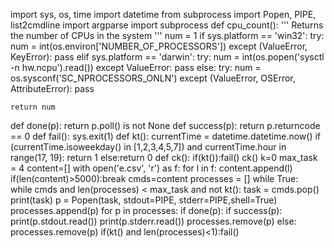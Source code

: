 import sys, os, time
import datetime
from subprocess import Popen, PIPE, list2cmdline
import argparse
import subprocess
def cpu_count():
    ''' Returns the number of CPUs in the system
    '''
    num = 1
    if sys.platform == 'win32':
        try:
            num = int(os.environ['NUMBER_OF_PROCESSORS'])
        except (ValueError, KeyError):
            pass
    elif sys.platform == 'darwin':
        try:
            num = int(os.popen('sysctl -n hw.ncpu').read())
        except ValueError:
            pass
    else:
        try:
            num = os.sysconf('SC_NPROCESSORS_ONLN')
        except (ValueError, OSError, AttributeError):
            pass

    return num
def done(p):
    return p.poll() is not None
def success(p):
    return p.returncode == 0
def fail():
        sys.exit(1)
def kt():
    currentTime = datetime.datetime.now()
    if (currentTime.isoweekday() in [1,2,3,4,5,7]) and currentTime.hour in range(17, 19):
        return 1
    else:return 0
def ck():
    if(kt()):fail()
ck()
k=0
max_task = 4
content=[]
with open('e.csv', 'r') as f:
    for l in f:
        content.append(l)
        if(len(content)>5000):break
cmds=content
processes = []
while True:    
    while cmds and len(processes) < max_task and not kt():
        task = cmds.pop()
        print(task)
        p = Popen(task, stdout=PIPE, stderr=PIPE,shell=True)
        processes.append(p)
    for p in processes:
        if done(p):
            if success(p):
                print(p.stdout.read())
                print(p.stderr.read())
                processes.remove(p)
            else:
                processes.remove(p)
    if(kt() and len(processes)<1):fail()
